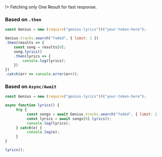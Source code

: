 !> Fetching only One Result for fast response.

### Based on `.then`
```js
const Genius = new (require("genius-lyrics"))("your-token-here");

Genius.tracks.search("faded", { limit: 1 })
.then(results => {
    const song = results[0];
    song.lyrics()
    .then(lyrics => {
        console.log(lyrics);
    })
})
.catch(err => console.error(err));
```

### Based on `Async/Await`
```js
const Genius = new (require("genius-lyrics"))("your-token-here");

async function lyrics() {
     try {
          const songs = await Genius.tracks.search("faded", { limit: 1 }); //even tho limit is 1, it will be an array
          const lyrics = await songs[0].lyrics();
          console.log(lyrics);
     } catch(e) {
          console.log(e);
     }
}

lyrics();
```
